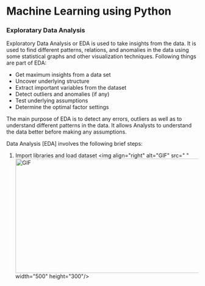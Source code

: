 # Machine Learning using Python
### Exploratary Data Analysis
Exploratory Data Analysis or EDA is used to take insights from the data. It is used to find different patterns, relations, and anomalies in the data using some statistical graphs and other visualization techniques. Following things are part of EDA:
-	Get maximum insights from a data set
-	Uncover underlying structure
-	Extract important variables from the dataset
-	Detect outliers and anomalies (if any)
-	Test underlying assumptions
-	Determine the optimal factor settings

The main purpose of EDA is to detect any errors, outliers as well as to understand different patterns in the data. It allows Analysts to understand the data better before making any assumptions.

Data Analysis [EDA] involves the following brief steps:
1.	Import libraries and load dataset
<img align="right" alt="GIF" src="<img align="right" alt="GIF" src="" width="500" height="300"/>
" width="500" height="300"/>
